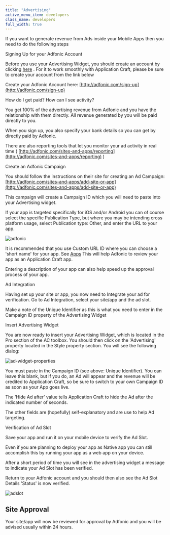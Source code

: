 ```yaml
---
title: "Advertising"
active_menu_item: developers
class_name: developers
full_width: true
---
```



If you want to generate revenue from Ads inside your Mobile Apps then you need to do the following steps

Signing Up for your Adfonic Account

Before you use your Advertising Widget, you should create an account by clicking [here](http://adfonic.com/sign-up) . For it to work smoothly with Application Craft, please be sure to create your account from the link below

Create your Adfonic Account here: [http://adfonic.com/sign-up](http://adfonic.com/sign-up)

How do I get paid? How can I see activity?

You get 100% of the advertising revenue from Adfonic and you have the relationship with them directly. All revenue generated by you will be paid directly to you.

When you sign up, you also specify your bank details so you can get by directly paid by Adfonic.

There are also reporting tools that let you monitor your ad activity in real time ( [http://adfonic.com/sites-and-apps/reporting](http://adfonic.com/sites-and-apps/reporting) )

Create an Adfonic Campaign

You should follow the instructions on their site for creating an Ad Campaign: [http://adfonic.com/sites-and-apps/add-site-or-app](http://adfonic.com/sites-and-apps/add-site-or-app)

This campaign will create a Campaign ID which you will need to paste into your Advertising widget.

If your app is targeted specifically for iOS and/or Android you can of course select the specific Publication Type, but where you may be intending cross platform usage, select Publication type: Other, and enter the URL to your app.

![adfonic](/img/docs/adfonic.zoom79.png)

It is recommended that you use Custom URL ID where you can choose a 'short name' for your app. See [Apps](../the-console/console-tabs/applications.htm) This will help Adfonic to review your app as an Application Craft app.

Entering a description of your app can also help speed up the approval process of your app.

Ad Integration

Having set up your site or app, you now need to Integrate your ad for verification. Go to Ad Integration, select your site/app and the ad slot.

Make a note of the Unique Identifier as this is what you need to enter in the Campaign ID property of the Advertising Widget

Insert Advertising Widget

You are now ready to insert your Advertising Widget, which is located in the Pro section of the AC toolbox. You should then click on the 'Advertising' property located in the Style property section. You will see the following dialog:

![ad-widget-properties](/img/docs/ad-widget-properties.png)

You must paste in the Campaign ID (see above: Unique Identifier). You can leave this blank, but if you do, an Ad will appear and the revenue will be credited to Application Craft, so be sure to switch to your own Campaign ID as soon as your App goes live.

The 'Hide Ad after' value tells Application Craft to hide the Ad after the indicated number of seconds.

The other fields are (hopefully) self-explanatory and are use to help Ad targeting.

Verification of Ad Slot

Save your app and run it on your mobile device to verify the Ad Slot.

Even if you are planning to deploy your app as Native app you can still accomplish this by running your app as a web app on your device.

After a short period of time you will see in the advertising widget a message to indicate your Ad Slot has been verified.

Return to your Adfonic account and you should then also see the Ad Slot Details 'Status' is now verified.

![adslot](/img/docs/adslot.png)

## Site Approval

Your site/app will now be reviewed for approval by Adfonic and you will be advised usually within 24 hours.
